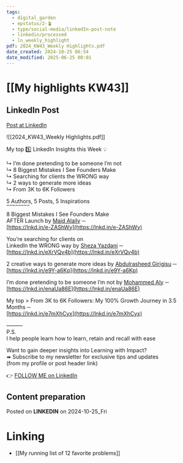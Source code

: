 ```yaml
---
tags:
  - digital_garden
  - epstatus/2-🪴
  - type/social-media/linkedIn-post-note
  - linkedin/processed
  - ln_weekly_highlight
pdf: 2024_KW43_Weekly Highlights.pdf
date_created: 2024-10-25 06:54
date_modified: 2025-06-25 00:01
---
```

# [[My highlights KW43]]

## LinkedIn Post

[Post at LinkedIn](https://www.linkedin.com/posts/sebastiankamilli_highlights-kw-43-in-2024-ugcPost-7255458121219719168-RBqb?utm_source=share&utm_medium=member_desktop)

![[2024_KW43_Weekly Highlights.pdf]]

My top 5️⃣ LinkedIn Insights this Week 💡  
  
↳ I’m done pretending to be someone I’m not  
↳ 8 Biggest Mistakes I See Founders Make  
↳ Searching for clients the WRONG way  
↳ 2 ways to generate more ideas  
↳ From 3K to 6K Followers  
  
5 Authors, 5 Posts, 5 Inspirations  
‾‾‾‾‾‾‾‾  
8 Biggest Mistakes I See Founders Make  
AFTER Launch by [Majd Alaily](https://www.linkedin.com/in/majdalaily/) ─  
[https://lnkd.in/e-ZAShWy](https://lnkd.in/e-ZAShWy)  
  
You’re searching for clients on  
LinkedIn the WRONG way by [Sheza Yazdani](https://www.linkedin.com/in/sheza-yazdani/) ─  
[https://lnkd.in/eXrVQv4b](https://lnkd.in/eXrVQv4b)  
  
2 creative ways to generate more ideas by [Abdulrasheed Girigisu](https://www.linkedin.com/in/rasheedg/) ─  
[https://lnkd.in/e9Y-a6Kp](https://lnkd.in/e9Y-a6Kp)  
  
I’m done pretending to be someone I’m not by [Mohammed Aly](https://www.linkedin.com/in/alymohammed/) ─  
[https://lnkd.in/enaUa86E](https://lnkd.in/enaUa86E)  
  
My top > From 3K to 6K Followers: My 100% Growth Journey in 3.5 Months ─  
[https://lnkd.in/e7mXhCyx](https://lnkd.in/e7mXhCyx)  
  
———  
P.S.  
I help people learn how to learn, retain and recall with ease  
  
Want to gain deeper insights into Learning with Impact?  
➠ Subscribe to my newsletter for exclusive tips and updates  
(from my profile or post header link)

👉 [FOLLOW ME on LinkedIn](https://www.linkedin.com/comm/mynetwork/discovery-see-all?usecase=PEOPLE_FOLLOWS&followMember=sebastiankamilli)

## Content preparation

Posted on **LINKEDIN** on 2024-10-25_Fri

# Linking

+ [[My running list of 12 favorite problems]]
